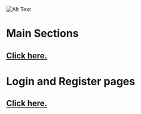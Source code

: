![Alt Text](https://media.giphy.com/media/kXNVovbx8u6xkRdoqI/giphy.gif)  

# Main Sections  
## **[Click here.](https://github.com/KB-Silence/HRMS-JavaScript-React/tree/main/Site%20Screenshots/main-sections)**  

# Login and Register pages
## **[Click here.](https://github.com/KB-Silence/HRMS-JavaScript-React/tree/main/Site%20Screenshots/login-and-register-pages)**
